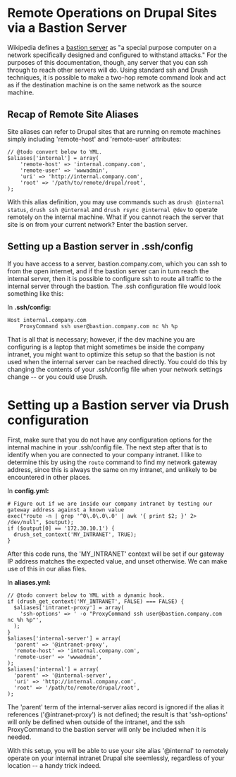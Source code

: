 # Remote Operations on Drupal Sites via a Bastion Server

Wikipedia defines a [bastion server](http://en.wikipedia.org/wiki/Bastion_host) as "a special purpose computer on a network specifically designed and configured to withstand attacks." For the purposes of this documentation, though, any server that you can ssh through to reach other servers will do. Using standard ssh and Drush techniques, it is possible to make a two-hop remote command look and act as if the destination machine is on the same network as the source machine.

## Recap of Remote Site Aliases

Site aliases can refer to Drupal sites that are running on remote machines simply including 'remote-host' and 'remote-user' attributes:

    // @todo convert below to YML.
    $aliases['internal'] = array(
        'remote-host' => 'internal.company.com',
        'remote-user' => 'wwwadmin',
        'uri' => 'http://internal.company.com',
        'root' => '/path/to/remote/drupal/root',
    );

With this alias definition, you may use commands such as `drush @internal status`, `drush ssh @internal` and `drush rsync @internal @dev` to operate remotely on the internal machine. What if you cannot reach the server that site is on from your current network? Enter the bastion server.

## Setting up a Bastion server in .ssh/config

If you have access to a server, bastion.company.com, which you can ssh to from the open internet, and if the bastion server can in turn reach the internal server, then it is possible to configure ssh to route all traffic to the internal server through the bastion. The .ssh configuration file would look something like this:

In **.ssh/config:**

    Host internal.company.com
        ProxyCommand ssh user@bastion.company.com nc %h %p

That is all that is necessary; however, if the dev machine you are configuring is a laptop that might sometimes be inside the company intranet, you might want to optimize this setup so that the bastion is not used when the internal server can be reached directly. You could do this by changing the contents of your .ssh/config file when your network settings change -- or you could use Drush.

# Setting up a Bastion server via Drush configuration

First, make sure that you do not have any configuration options for the internal machine in your .ssh/config file. The next step after that is to identify when you are connected to your company intranet. I like to determine this by using the `route` command to find my network gateway address, since this is always the same on my intranet, and unlikely to be encountered in other places.

In **config.yml:**

    # Figure out if we are inside our company intranet by testing our gateway address against a known value
    exec("route -n | grep '^0\.0\.0\.0' | awk '{ print $2; }' 2> /dev/null", $output);
    if ($output[0] == '172.30.10.1') {
      drush_set_context('MY_INTRANET', TRUE);
    }

After this code runs, the 'MY\_INTRANET' context will be set if our gateway IP address matches the expected value, and unset otherwise. We can make use of this in our alias files.

In **aliases.yml:**

    // @todo convert below to YML with a dynamic hook.
    if (drush_get_context('MY_INTRANET', FALSE) === FALSE) {
      $aliases['intranet-proxy'] = array(
        'ssh-options' => ' -o "ProxyCommand ssh user@bastion.company.com nc %h %p"',
      );
    }
    $aliases['internal-server'] = array(
      'parent' => '@intranet-proxy',
      'remote-host' => 'internal.company.com',
      'remote-user' => 'wwwadmin',
    );
    $aliases['internal'] = array(
      'parent' => '@internal-server',
      'uri' => 'http://internal.company.com',
      'root' => '/path/to/remote/drupal/root',
    );

The 'parent' term of the internal-server alias record is ignored if the alias it references ('@intranet-proxy') is not defined; the result is that 'ssh-options' will only be defined when outside of the intranet, and the ssh ProxyCommand to the bastion server will only be included when it is needed.

With this setup, you will be able to use your site alias '@internal' to remotely operate on your internal intranet Drupal site seemlessly, regardless of your location -- a handy trick indeed.

